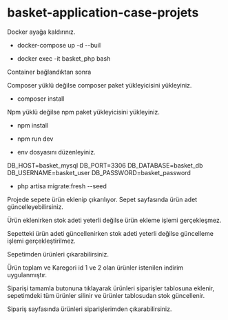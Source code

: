 # basket-application-case-projets

Docker ayağa kaldırınız.

- docker-compose up -d --buil

- docker exec -it basket_php bash
    
Container bağlandıktan sonra 

Composer yüklü değilse composer paket yükleyicisini yükleyiniz.
    
- composer install

Npm yüklü değilse npm paket yükleyicisini yükleyiniz.
   
- npm install
    
- npm run dev
    
- env dosyasını düzenleyiniz.
    
DB_HOST=basket_mysql
DB_PORT=3306
DB_DATABASE=basket_db
DB_USERNAME=basket_user
DB_PASSWORD=basket_password
    
- php artisa migrate:fresh --seed
    
Projede sepete ürün eklenip çıkarılıyor. Sepet sayfasında ürün adet güncelleyebilirsiniz.

Ürün eklenirken stok adeti yeterli değilse ürün ekleme işlemi gerçekleşmez.
    
Sepetteki ürün adeti güncellenirken stok adeti yeterli değilse güncelleme işlemi gerçekleştirilmez.

Sepetimden ürünleri çıkarabilirsiniz.
    
Ürün toplam ve Karegori id 1 ve 2 olan ürünler istenilen indirim uygulanmıştır.

Siparişi tamamla  butonuna tıklayarak ürünleri siparişler tablosuna eklenir, sepetimdeki tüm ürünler silinir ve ürünler tablosudan stok güncellenir.

Sipariş sayfasında ürünleri siparişlerimden çıkarabilirsiniz.
    
    

